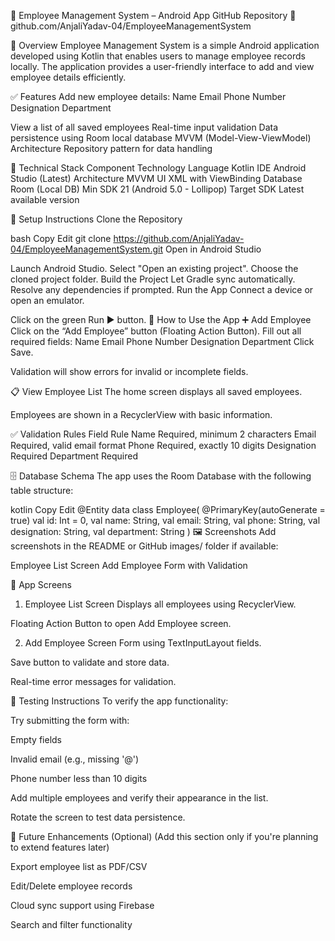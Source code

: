 📱 Employee Management System – Android App
GitHub Repository
🔗 github.com/AnjaliYadav-04/EmployeeManagementSystem

📖 Overview
Employee Management System is a simple Android application developed using Kotlin that enables users to manage employee records locally. The application provides a user-friendly interface to add and view employee details efficiently.

✅ Features
Add new employee details:
Name
Email
Phone Number
Designation
Department

View a list of all saved employees
Real-time input validation
Data persistence using Room local database
MVVM (Model-View-ViewModel) Architecture
Repository pattern for data handling

🧱 Technical Stack
Component	Technology
Language	Kotlin
IDE	Android Studio (Latest)
Architecture	MVVM
UI	XML with ViewBinding
Database	Room (Local DB)
Min SDK	21 (Android 5.0 - Lollipop)
Target SDK	Latest available version

🔧 Setup Instructions
Clone the Repository

bash
Copy
Edit
git clone https://github.com/AnjaliYadav-04/EmployeeManagementSystem.git
Open in Android Studio

Launch Android Studio.
Select "Open an existing project".
Choose the cloned project folder.
Build the Project
Let Gradle sync automatically.
Resolve any dependencies if prompted.
Run the App
Connect a device or open an emulator.

Click on the green Run ▶️ button.
📲 How to Use the App
➕ Add Employee
Click on the “Add Employee” button (Floating Action Button).
Fill out all required fields:
Name
Email
Phone Number
Designation
Department
Click Save.

Validation will show errors for invalid or incomplete fields.

📋 View Employee List
The home screen displays all saved employees.

Employees are shown in a RecyclerView with basic information.

✅ Validation Rules
Field	Rule
Name	Required, minimum 2 characters
Email	Required, valid email format
Phone	Required, exactly 10 digits
Designation	Required
Department	Required

🗄️ Database Schema
The app uses the Room Database with the following table structure:

kotlin
Copy
Edit
@Entity
data class Employee(
    @PrimaryKey(autoGenerate = true) val id: Int = 0,
    val name: String,
    val email: String,
    val phone: String,
    val designation: String,
    val department: String
)
🖼️ Screenshots
Add screenshots in the README or GitHub images/ folder if available:

Employee List Screen
Add Employee Form with Validation

📂 App Screens
1. Employee List Screen
Displays all employees using RecyclerView.

Floating Action Button to open Add Employee screen.

2. Add Employee Screen
Form using TextInputLayout fields.

Save button to validate and store data.

Real-time error messages for validation.

🧪 Testing Instructions
To verify the app functionality:

Try submitting the form with:

Empty fields

Invalid email (e.g., missing '@')

Phone number less than 10 digits

Add multiple employees and verify their appearance in the list.

Rotate the screen to test data persistence.

📌 Future Enhancements (Optional)
(Add this section only if you're planning to extend features later)

Export employee list as PDF/CSV

Edit/Delete employee records

Cloud sync support using Firebase

Search and filter functionality

